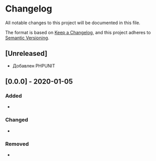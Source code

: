 # Changelog
All notable changes to this project will be documented in this file.

The format is based on [Keep a Changelog](https://keepachangelog.com/en/1.0.0/),
and this project adheres to [Semantic Versioning](https://semver.org/spec/v2.0.0.html).

## [Unreleased]
- Добавлен PHPUNIT
## [0.0.0] - 2020-01-05
### Added
- 
### Changed
- 
### Removed
- 


